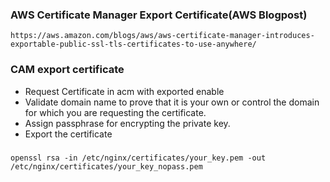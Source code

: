 ### AWS Certificate Manager Export Certificate(AWS Blogpost)
```
https://aws.amazon.com/blogs/aws/aws-certificate-manager-introduces-exportable-public-ssl-tls-certificates-to-use-anywhere/
```

### CAM export certificate
- Request Certificate in acm with exported enable
- Validate domain name to prove that it is your own or control the domain for which you are requesting the 
  certificate. 
- Assign passphrase for encrypting the private key.
- Export the certificate

### 
```
openssl rsa -in /etc/nginx/certificates/your_key.pem -out /etc/nginx/certificates/your_key_nopass.pem
```


